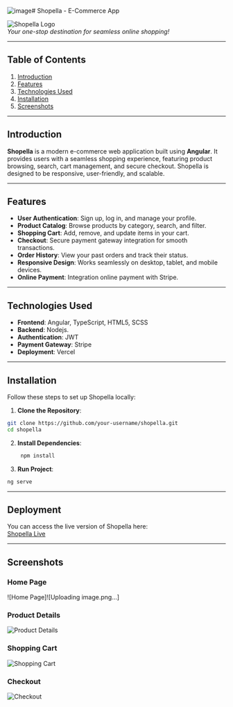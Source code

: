 ![image](https://github.com/user-attachments/assets/c1d486b9-3af2-4029-b1c0-17dae1d49a7b)# Shopella - E-Commerce App

![Shopella Logo](![image](https://github.com/user-attachments/assets/5b379d30-a163-41fe-a7e6-16e24e5ebb78)
)  
*Your one-stop destination for seamless online shopping!*

---

## Table of Contents
1. [Introduction](#introduction)
2. [Features](#features)
3. [Technologies Used](#technologies-used)
4. [Installation](#installation)
5. [Screenshots](#screenshots)

---

## Introduction

**Shopella** is a modern e-commerce web application built using **Angular**. It provides users with a seamless shopping experience, featuring product browsing, search, cart management, and secure checkout. Shopella is designed to be responsive, user-friendly, and scalable.

---

## Features

- **User Authentication**: Sign up, log in, and manage your profile.
- **Product Catalog**: Browse products by category, search, and filter.
- **Shopping Cart**: Add, remove, and update items in your cart.
- **Checkout**: Secure payment gateway integration for smooth transactions.
- **Order History**: View your past orders and track their status.
- **Responsive Design**: Works seamlessly on desktop, tablet, and mobile devices.
- **Online Payment**: Integration online payment with Stripe.

---

## Technologies Used

- **Frontend**: Angular, TypeScript, HTML5, SCSS
- **Backend**: Nodejs.
- **Authentication**: JWT 
- **Payment Gateway**: Stripe
- **Deployment**: Vercel

---

## Installation
Follow these steps to set up Shopella locally:


1.  **Clone the Repository**:
   ```bash
   git clone https://github.com/your-username/shopella.git
   cd shopella
```
2. **Install Dependencies**:
   ```bash
    npm install
    ```
3.  **Run Project**:
  ```bash
  ng serve
```
---
## Deployment

You can access the live version of Shopella here:  
[Shopella Live](https://shopella-ecommerce-angular.vercel.app/)

---
## Screenshots

### Home Page  
![Home Page]![Uploading image.png…]

### Product Details  
![Product Details](./src/assets/images/screenshots/product-details.png)

### Shopping Cart  
![Shopping Cart](./src/assets/images/screenshots/cart.png)

### Checkout  
![Checkout](./src/assets/images/screenshots/checkout.png)


